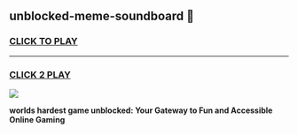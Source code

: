 
## unblocked-meme-soundboard 👋
<h3>
<a href="https://premium.freeplayer.one?title=unblocked-meme-soundboard&ref=14F">CLICK TO PLAY</a></h3>
<hr>

<h3>
<a href="https://premium.freeplayer.one?title=unblocked-meme-soundboard&ref=14F">CLICK 2 PLAY</a>
  
</h3>

<a href="https://premium.freeplayer.one?title=unblocked-meme-soundboard&ref=12F/"><img src="https://clearcache.store/games.png"></a>


**worlds hardest game unblocked: Your Gateway to Fun and Accessible Online Gaming**
